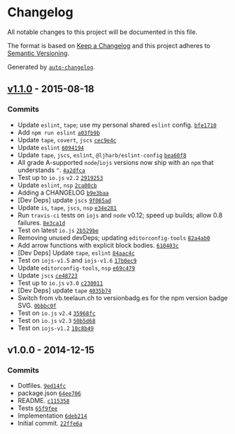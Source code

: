 # Changelog

All notable changes to this project will be documented in this file.

The format is based on [Keep a Changelog](https://keepachangelog.com/en/1.0.0/)
and this project adheres to [Semantic Versioning](https://semver.org/spec/v2.0.0.html).

Generated by [`auto-changelog`](https://github.com/CookPete/auto-changelog).

## [v1.1.0](https://github.com/ljharb/make-arrow-function/compare/v1.0.0...v1.1.0) - 2015-08-18

### Commits

- Update `eslint`, `tape`; use my personal shared `eslint` config. [`bfe1710`](https://github.com/ljharb/make-arrow-function/commit/bfe17105d67fd3b524b0da4863d4e52a4a62f634)
- Add `npm run eslint` [`a03fb9b`](https://github.com/ljharb/make-arrow-function/commit/a03fb9be86916f9792150389a6b138ef7f38544a)
- Update `tape`, `covert`, `jscs` [`cec9e4c`](https://github.com/ljharb/make-arrow-function/commit/cec9e4c040082d791363c8eb5789d1fd503c6d00)
- Update `eslint` [`6094194`](https://github.com/ljharb/make-arrow-function/commit/60941946adf7093e23d9cec7c52092a6ec2d728d)
- Update `tape`, `jscs`, `eslint`, `@ljharb/eslint-config` [`bea60f8`](https://github.com/ljharb/make-arrow-function/commit/bea60f8fc043ea4440aafe71a883905305596463)
- All grade A-supported `node`/`iojs` versions now ship with an `npm` that understands `^`. [`4a2dfca`](https://github.com/ljharb/make-arrow-function/commit/4a2dfcaecce6be0e7ff6aa4f2a0b1d78545f79fc)
- Test up to `io.js` `v2.2` [`2919253`](https://github.com/ljharb/make-arrow-function/commit/291925367f67847301c06492fbb5c86afb789cd8)
- Update `eslint`, `nsp` [`2ca00cb`](https://github.com/ljharb/make-arrow-function/commit/2ca00cb2b166668bd5dd86816e233100c7e7cd2f)
- Adding a CHANGELOG [`b9e3baa`](https://github.com/ljharb/make-arrow-function/commit/b9e3baa4153817e5697bdfabb3a6e9320dd3ecfe)
- [Dev Deps] update `jscs` [`9f065ad`](https://github.com/ljharb/make-arrow-function/commit/9f065ada33b79edee084c695daaf7c14c79c9b17)
- Update `is`, `tape`, `jscs`, `nsp` [`e34e281`](https://github.com/ljharb/make-arrow-function/commit/e34e281ae9eee65f32ce06675bffb2b2dbe0a887)
- Run `travis-ci` tests on `iojs` and `node` v0.12; speed up builds; allow 0.8 failures. [`8e3ca1d`](https://github.com/ljharb/make-arrow-function/commit/8e3ca1da8499e2bbc0a2ee2764a82876465c43db)
- Test on latest `io.js` [`2b529be`](https://github.com/ljharb/make-arrow-function/commit/2b529be2b569f27a481823a659be90e0906338f4)
- Removing unused devDeps; updating `editorconfig-tools` [`82a4ab0`](https://github.com/ljharb/make-arrow-function/commit/82a4ab00a280ceccbb367c8d95f836c4c49c7bc2)
- Add arrow functions with explicit block bodies. [`610403c`](https://github.com/ljharb/make-arrow-function/commit/610403ccff3f35289271152636d3cd755933ddbf)
- [Dev Deps] Update `tape`, `eslint` [`84aac4c`](https://github.com/ljharb/make-arrow-function/commit/84aac4c7fdef5ad8069a75b10349d929fd73d7d3)
- Test on `iojs-v1.5` and `iojs-v1.6` [`17b0ec9`](https://github.com/ljharb/make-arrow-function/commit/17b0ec9bdaf3fbcfb5f36683f16523d79853547c)
- Update `editorconfig-tools`, `nsp` [`e69c479`](https://github.com/ljharb/make-arrow-function/commit/e69c47926b28bcc0884de74ddacd1c1866c0aebe)
- Update `jscs` [`ce48723`](https://github.com/ljharb/make-arrow-function/commit/ce487231f32ac162e8c03b06ec0e6f00f5887a64)
- Test up to `io.js` `v3.0` [`c230011`](https://github.com/ljharb/make-arrow-function/commit/c2300114bb1df9977fafc377b25735ee721d7cbb)
- [Dev Deps] update `tape` [`4035b74`](https://github.com/ljharb/make-arrow-function/commit/4035b74c7dbc8ba0939d7e4c4c37165ab495fe0a)
- Switch from vb.teelaun.ch to versionbadg.es for the npm version badge SVG. [`0bbbc0f`](https://github.com/ljharb/make-arrow-function/commit/0bbbc0f2d4e6f15a26d1830a9fb811e95254da87)
- Test on `io.js` `v2.4` [`35968fc`](https://github.com/ljharb/make-arrow-function/commit/35968fc31eb60149349b2d23bcb67e2aa030d9a4)
- Test on `io.js` `v2.3` [`50b5d68`](https://github.com/ljharb/make-arrow-function/commit/50b5d68f1d326b4811202c9d3aabed4015093dd8)
- Test on `iojs-v1.2` [`10c8b49`](https://github.com/ljharb/make-arrow-function/commit/10c8b49bec13b3aa63dc45a622785b0bed8d5749)

## v1.0.0 - 2014-12-15

### Commits

- Dotfiles. [`9ed14fc`](https://github.com/ljharb/make-arrow-function/commit/9ed14fc6c5aca2a35ed9aeda4f2884763b016bc5)
- package.json [`64ee706`](https://github.com/ljharb/make-arrow-function/commit/64ee706c432de2388294b7fa711c35b4cbf8e94a)
- README. [`c115358`](https://github.com/ljharb/make-arrow-function/commit/c11535838b8111f8007ced147a0285a4951fff29)
- Tests [`65f9fee`](https://github.com/ljharb/make-arrow-function/commit/65f9feea655ff07e93f53b2e6ae6f8ad83d7a168)
- Implementation [`6deb214`](https://github.com/ljharb/make-arrow-function/commit/6deb214ddf954de5e3621b57846c279892a69411)
- Initial commit. [`22ffe6a`](https://github.com/ljharb/make-arrow-function/commit/22ffe6a335d4384d932724ad3826e558cc34e52b)
